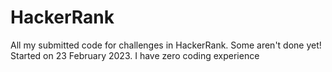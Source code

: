 # HackerRank
All my submitted code for challenges in HackerRank.
Some aren't done yet!
Started on 23 February 2023.
I have zero coding experience
